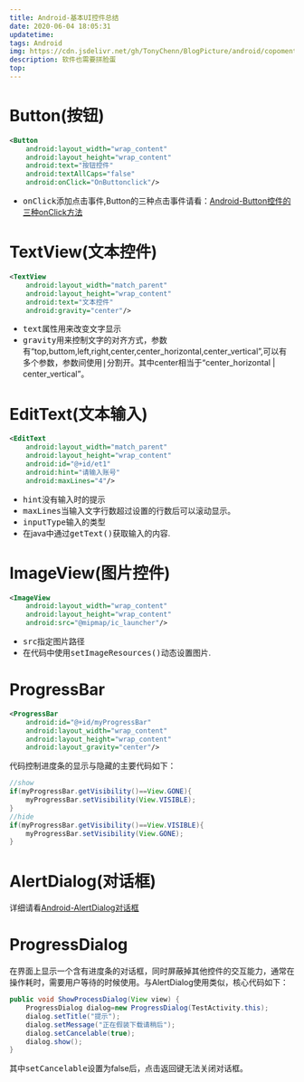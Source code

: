 ```yaml
---
title: Android-基本UI控件总结
date: 2020-06-04 18:05:31
updatetime: 
tags: Android
img: https://cdn.jsdelivr.net/gh/TonyChenn/BlogPicture/android/copoment.jpg
description: 软件也需要拼脸蛋
top: 
---
```

# Button(按钮)
```xml
<Button
    android:layout_width="wrap_content"
    android:layout_height="wrap_content"
    android:text="按钮控件"
    android:textAllCaps="false"
    android:onClick="OnButtonclick"/>
```
- <kbd>onClick</kbd>添加点击事件,Button的三种点击事件请看：[Android-Button控件的三种onClick方法](https://tonychenn.cn/2017/07/30/Android-Button%E6%8E%A7%E4%BB%B6%E7%9A%84%E4%B8%89%E7%A7%8DonClick%E6%96%B9%E6%B3%95/)
# TextView(文本控件)
```xml
<TextView
    android:layout_width="match_parent"
    android:layout_height="wrap_content"
    android:text="文本控件"
    android:gravity="center"/>
```
- <kbd>text</kbd>属性用来改变文字显示
- <kbd>gravity</kbd>用来控制文字的对齐方式，参数有“top,buttom,left,right,center,center_horizontal,center_vertical”,可以有多个参数，参数间使用<kbd>|</kbd>分割开。其中center相当于“center_horizontal | center_vertical”。
# EditText(文本输入)
```xml
<EditText
    android:layout_width="match_parent"
    android:layout_height="wrap_content"
    android:id="@+id/et1"
    android:hint="请输入账号"
    android:maxLines="4"/>
```
- <kbd>hint</kbd>没有输入时的提示
- <kbd>maxLines</kbd>当输入文字行数超过设置的行数后可以滚动显示。
- <kbd>inputType</kbd>输入的类型
- 在java中通过<kbd>getText()</kbd>获取输入的内容.
# ImageView(图片控件)
```xml
<ImageView
    android:layout_width="wrap_content"
    android:layout_height="wrap_content"
    android:src="@mipmap/ic_launcher"/>
```
- <kbd>src</kbd>指定图片路径
- 在代码中使用<kbd>setImageResources()</kbd>动态设置图片.
# ProgressBar
```xml
<ProgressBar
    android:id="@+id/myProgressBar"
    android:layout_width="wrap_content"
    android:layout_height="wrap_content"
    android:layout_gravity="center"/>
```
代码控制进度条的显示与隐藏的主要代码如下：
```java
//show
if(myProgressBar.getVisibility()==View.GONE){
    myProgressBar.setVisibility(View.VISIBLE);
}
//hide
if(myProgressBar.getVisibility()==View.VISIBLE){
    myProgressBar.setVisibility(View.GONE);
}
```
# AlertDialog(对话框)
详细请看[Android-AlertDialog对话框](https://tonychenn.cn/2017/08/26/Android-AlertDialog%E5%AF%B9%E8%AF%9D%E6%A1%86/)
# ProgressDialog
在界面上显示一个含有进度条的对话框，同时屏蔽掉其他控件的交互能力，通常在操作耗时，需要用户等待的时候使用。与AlertDialog使用类似，核心代码如下：
```java
public void ShowProcessDialog(View view) {
    ProgressDialog dialog=new ProgressDialog(TestActivity.this);
    dialog.setTitle("提示");
    dialog.setMessage("正在假装下载请稍后");
    dialog.setCancelable(true);
    dialog.show();
}
```
其中<kbd>setCancelable</kbd>设置为false后，点击返回键无法关闭对话框。